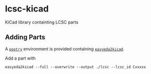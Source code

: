 # lcsc-kicad

KiCad library containting LCSC parts

## Adding Parts

A [`poetry`](https://python-poetry.org/) environment is provided containing [`easyeda2kicad`](https://pypi.org/project/easyeda2kicad/).

Add a part with
```
easyeda2kicad --full --overwrite --output ./lcsc --lcsc_id Cxxxxx
```